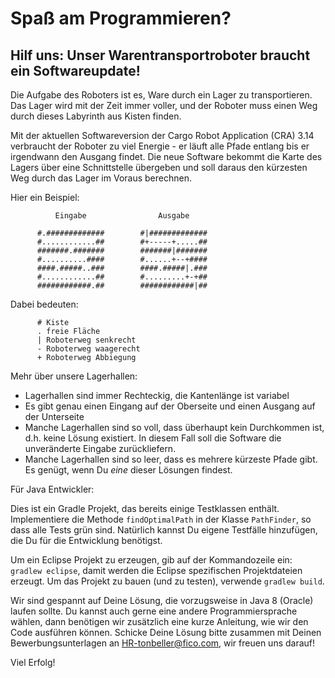 # Spaß am Programmieren?

## Hilf uns: Unser Warentransportroboter braucht ein Softwareupdate!

Die Aufgabe des Roboters ist es, Ware durch ein Lager zu transportieren. Das Lager wird mit der Zeit immer voller, und der Roboter muss einen Weg durch dieses Labyrinth aus Kisten finden.

Mit der aktuellen Softwareversion der Cargo Robot Application (CRA) 3.14 verbraucht der Roboter zu viel Energie - er läuft alle Pfade entlang bis er irgendwann den Ausgang findet. Die neue Software bekommt die Karte des Lagers über eine Schnittstelle übergeben und soll daraus den kürzesten Weg durch das Lager im Voraus berechnen.

Hier ein Beispiel:

              Eingabe                Ausgabe
          
          #.#############        #|#############
          #............##        #+-----+.....##
          #######.#######        #######|#######
          #..........####        #......+--+####
          ####.#####..###        ####.#####|.###
          #............##        #.........+-+##
          ############.##        ############|##

Dabei bedeuten:

          # Kiste
          . freie Fläche
          | Roboterweg senkrecht
          - Roboterweg waagerecht
          + Roboterweg Abbiegung

Mehr über unsere Lagerhallen:

- Lagerhallen sind immer Rechteckig, die Kantenlänge ist variabel
- Es gibt genau einen Eingang auf der Oberseite und einen Ausgang auf der Unterseite
- Manche Lagerhallen sind so voll, dass überhaupt kein Durchkommen ist, d.h. keine Lösung existiert. In diesem Fall soll die Software die unveränderte Eingabe zurückliefern.
- Manche Lagerhallen sind so leer, dass es mehrere kürzeste Pfade gibt. Es genügt, wenn Du *eine* dieser Lösungen findest.

Für Java Entwickler:

Dies ist ein Gradle Projekt, das bereits einige Testklassen enthält. Implementiere die Methode `findOptimalPath` in der Klasse `PathFinder`, so dass alle Tests grün sind. Natürlich kannst Du eigene Testfälle hinzufügen, die Du für die Entwicklung benötigst.

Um ein Eclipse Projekt zu erzeugen, gib auf der Kommandozeile ein: `gradlew eclipse`, damit werden die Eclipse spezifischen Projektdateien erzeugt. Um das Projekt zu bauen (und zu testen), verwende `gradlew build`. 

Wir sind gespannt auf Deine Lösung, die vorzugsweise in Java 8 (Oracle) laufen sollte. Du kannst auch gerne eine andere Programmiersprache wählen, dann benötigen wir zusätzlich eine kurze Anleitung, wie wir den Code ausführen können. Schicke Deine Lösung bitte zusammen mit Deinen Bewerbungsunterlagen an [HR-tonbeller@fico.com](HR-tonbeller@fico.com), wir freuen uns darauf!

Viel Erfolg!

